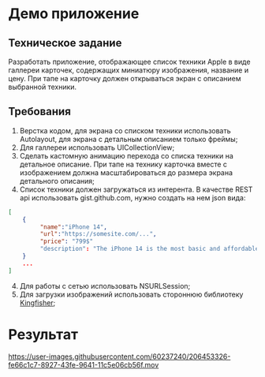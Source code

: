 # Демо приложение
## Техническое задание<br/>
Разработать приложение, отображающее список техники Apple в виде галлереи карточек, содержащих миниатюру изображения, название и цену. 
При тапе на карточку должен открываться экран с описанием выбранной техники.<br/>
## Требования
1) Верстка кодом, для экрана со списком техники использовать Autolayout, для экрана с детальным описанием только фреймы;
2) Для галлереи использовать UICollectionView;
3) Сделать кастомную анимацию перехода со списка техники на детальное описание. При тапе на технику карточка вместе с изображением должна масштабироваться до размера экрана детального описания;
4) Список техники должен загружаться из интерента. В качестве REST api использовать gist.github.com, нужно создать на нем json вида:<br/>
```json
[
    {
         "name":"iPhone 14",
         "url":"https://somesite.com/...",
         "price": "799$"
         "description": "The iPhone 14 is the most basic and affordable of Apple's 2022 iPhones..."
    } 
    ...
]
```
4) Для работы с сетью использовать NSURLSession;
5) Для загрузки изображений использовать стороннюю библиотеку [Kingfisher](https://github.com/onevcat/Kingfisher);

# Результат

https://user-images.githubusercontent.com/60237240/206453326-fe66c1c7-8927-43fe-9641-11c5e06cb56f.mov



